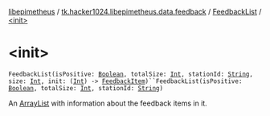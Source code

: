 [libepimetheus](../../index.md) / [tk.hacker1024.libepimetheus.data.feedback](../index.md) / [FeedbackList](index.md) / [&lt;init&gt;](./-init-.md)

# &lt;init&gt;

`FeedbackList(isPositive: `[`Boolean`](https://kotlinlang.org/api/latest/jvm/stdlib/kotlin/-boolean/index.html)`, totalSize: `[`Int`](https://kotlinlang.org/api/latest/jvm/stdlib/kotlin/-int/index.html)`, stationId: `[`String`](https://kotlinlang.org/api/latest/jvm/stdlib/kotlin/-string/index.html)`, size: `[`Int`](https://kotlinlang.org/api/latest/jvm/stdlib/kotlin/-int/index.html)`, init: (`[`Int`](https://kotlinlang.org/api/latest/jvm/stdlib/kotlin/-int/index.html)`) -> `[`FeedbackItem`](../-feedback-item/index.md)`)``FeedbackList(isPositive: `[`Boolean`](https://kotlinlang.org/api/latest/jvm/stdlib/kotlin/-boolean/index.html)`, totalSize: `[`Int`](https://kotlinlang.org/api/latest/jvm/stdlib/kotlin/-int/index.html)`, stationId: `[`String`](https://kotlinlang.org/api/latest/jvm/stdlib/kotlin/-string/index.html)`)`

An [ArrayList](https://developer.android.com/reference/java/util/ArrayList.html) with information about the feedback items in it.

